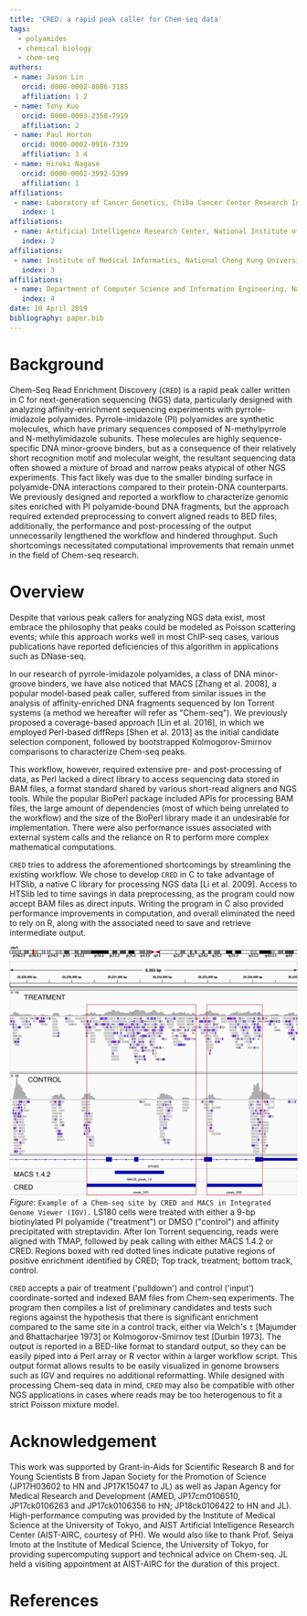 ```yaml
---
title: 'CRED: a rapid peak caller for Chem-seq data'
tags:
  - polyamides
  - chemical biology
  - chem-seq
authors:
 - name: Jason Lin
   orcid: 0000-0002-8086-3185
   affiliation: 1 2
 - name: Tony Kuo
   orcid: 0000-0003-2358-7919
   affiliation: 2
 - name: Paul Horton
   orcid: 0000-0002-0916-7339
   affiliation: 3 4
 - name: Hiroki Nagase
   orcid: 0000-0002-3992-5399
   affiliation: 1
affiliations:
 - name: Laboratory of Cancer Genetics, Chiba Cancer Center Research Institute, Chuo-ku, Chiba, Japan
   index: 1
affiliations:
 - name: Artificial Intelligence Research Center, National Institute of Advanced Industrial Science and Technology (AIST), Koto-ku, Tokyo, Japan
   index: 2
affiliations:
 - name: Institute of Medical Informatics, National Cheng Kung University, Tainan, Taiwan
   index: 3
affiliations:
 - name: Department of Computer Science and Information Engineering, National Cheng Kung University, Tainan, Taiwan
   index: 4
date: 10 April 2019
bibliography: paper.bib
---
```


# Background
Chem-Seq Read Enrichment Discovery (``CRED``) is a rapid peak caller written in C for next-generation sequencing (NGS) data, particularly designed with analyzing affinity-enrichment sequencing experiments with pyrrole-imidazole polyamides. Pyrrole-imidazole (PI) polyamides are synthetic molecules, which have primary sequences composed of N-methylpyrrole and N-methylimidazole subunits. These molecules are highly sequence-specific DNA minor-groove binders, but as a consequence of their relatively short recognition motif and molecular weight, the resultant sequencing data often showed a mixture of broad and narrow peaks atypical of other NGS experiments. This fact likely was due to the smaller binding surface in polyamide-DNA interactions compared to their protein-DNA counterparts. We previously designed and reported a workflow to characterize genomic sites enriched with PI polyamide-bound DNA fragments, but the approach required extended preprocessing to convert aligned reads to BED files; additionally, the performance and post-processing of the output unnecessarily lengthened the workflow and hindered throughput. Such shortcomings necessitated computational improvements that remain unmet in the field of Chem-seq research.

# Overview
Despite that various peak callers for analyzing NGS data exist, most embrace the philosophy that peaks could be modeled as Poisson scattering events; while this approach works well in most ChIP-seq cases, various publications have reported deficiencies of this algorithm in applications such as DNase-seq.

In our research of pyrrole-imidazole polyamides, a class of DNA minor-groove binders, we have also noticed that MACS [Zhang et al. 2008], a popular model-based peak caller, suffered from similar issues in the analysis of affinity-enriched DNA fragments sequenced by Ion Torrent systems (a method we hereafter will refer as "Chem-seq"). We previously proposed a coverage-based approach [Lin et al. 2016], in which we employed Perl-based diffReps [Shen et al. 2013] as the initial candidate selection component, followed by bootstrapped Kolmogorov-Smirnov comparisons to characterize Chem-seq peaks.

This workflow, however, required extensive pre- and post-processing of data, as Perl lacked a direct library to access sequencing data stored in BAM files, a format standard shared by various short-read aligners and NGS tools. While the popular BioPerl package included APIs for processing BAM files, the large amount of dependencies (most of which being unrelated to the workflow) and the size of the BioPerl library made it an undesirable for implementation. There were also performance issues associated with external system calls and the reliance on R to perform more complex mathematical computations.

``CRED`` tries to address the aforementioned shortcomings by streamlining the existing workflow. We chose to develop ``CRED`` in C to take advantage of HTSlib, a native C library for processing NGS data [Li et al. 2009]. Access to HTSlib led to time savings in data preprocessing, as the program could now accept BAM files as direct inputs. Writing the program in C also provided performance improvements in computation, and overall eliminated the need to rely on R, along with the associated need to save and retrieve intermediate output.

![Example of a Chem-seq site by ``CRED`` and MACS in Integrated Genome Viewer (IGV)](figs/fig.png)
*Figure*: ``Example of a Chem-seq site by CRED and MACS in Integrated Genome Viewer (IGV).`` LS180 cells were treated with either a 9-bp biotinylated PI polyamide ("treatment") or DMSO ("control") and affinity precipitated with streptavidin. After Ion Torrent sequencing, reads were aligned with TMAP, followed by peak calling with either MACS 1.4.2 or CRED. Regions boxed with red dotted lines indicate putative regions of positive enrichment identified by CRED; Top track, treatment; bottom track, control.

``CRED`` accepts a pair of treatment ('pulldown') and control ('input') coordinate-sorted and indexed BAM files from Chem-seq experiments. The program then compiles a list of preliminary candidates and tests such regions against the hypothesis that there is significant enrichment compared to the same site in a control track, either via Welch's ``t`` [Majumder and Bhattacharjee 1973] or Kolmogorov-Smirnov test [Durbin 1973]. The output is reported in a BED-like format to standard output, so they can be easily piped into a Perl array or R vector within a larger workflow script. This output format allows results to be easily visualized in genome browsers such as IGV and requires no additional reformatting. While designed with processing Chem-seq data in mind, ``CRED`` may also be compatible with other NGS applications in cases where reads may be too heterogenous to fit a strict Poisson mixture model.

# Acknowledgement
This work was supported by Grant-in-Aids for Scientific Research B and for Young Scientists B from Japan Society for the Promotion of Science (JP17H03602 to HN and JP17K15047 to JL) as well as Japan Agency for Medical Research and Development (AMED, JP17cm0106510, JP17ck0106263 and JP17ck0106356 to HN; JP18ck0106422 to HN and JL). High-performance computing was provided by the Institute of Medical Science at the University of Tokyo, and AIST Artificial Intelligence Research Center (AIST-AIRC, courtesy of PH). We would also like to thank Prof. Seiya Imoto at the Institute of Medical Science, the University of Tokyo, for providing supercomputing support and technical advice on Chem-seq. JL held a visiting appointment at AIST-AIRC for the duration of this project.

# References

